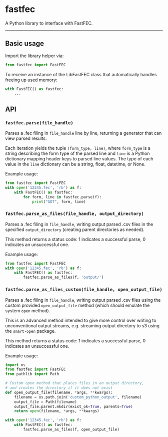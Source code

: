 # fastfec

A Python library to interface with FastFEC.

---

## Basic usage

Import the library helper via:

```python
from fastfec import FastFEC
```

To receive an instance of the LibFastFEC class that automatically handles freeing up used memory:

```python
with FastFEC() as fastfec:
    ...
```

## API

### `fastfec.parse(file_handle)`

Parses a .fec filing in `file_handle` line by line, returning a generator that can view parsed results.

Each iteration yields the tuple `(form_type, line)`, where `form_type` is a string describing the form type of the parsed line and `line` is a Python dictionary mapping header keys to parsed line values. The type of each value in the `line` dictionary can be a string, float, datetime, or None.

Example usage:

```python
from fastfec import FastFEC
with open('12345.fec', 'rb') as f:
    with FastFEC() as fastfec:
        for form, line in fastfec.parse(f):
            print("GOT", form, line)
```

### `fastfec.parse_as_files(file_handle, output_directory)`

Parses a .fec filing in `file_handle`, writing output parsed .csv files in the specified `output_directory` (creating parent directories as needed).

This method returns a status code: 1 indicates a successful parse, 0 indicates an unsuccessful one.

Example usage:

```python
from fastfec import FastFEC
with open('12345.fec', 'rb') as f:
    with FastFEC() as fastfec:
        fastfec.parse_as_files(f, 'output/')
```

### `fastfec.parse_as_files_custom(file_handle, open_output_file)`

Parses a .fec filing in `file_handle`, writing output parsed .csv files using the custom provided `open_output_file` method (which should emulate the system `open` method).

This is an advanced method intended to give more control over writing to unconventional output streams, e.g. streaming output directory to s3 using the `smart-open` package.

This method returns a status code: 1 indicates a successful parse, 0 indicates an unsuccessful one.

Example usage:

```python
import os
from fastfec import FastFEC
from pathlib import Path

# Custom open method that places files in an output directory,
# and creates the directory if it does not exist
def open_output_file(filename, *args, **kwargs):
    filename = os.path.join('custom_python_output', filename)
    output_file = Path(filename)
    output_file.parent.mkdir(exist_ok=True, parents=True)
    return open(filename, *args, **kwargs)

with open('12345.fec', 'rb') as f:
    with FastFEC() as fastfec:
        fastfec.parse_as_files(f, open_output_file)
```